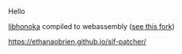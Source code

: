 Hello

[libhonoka](https://github.com/DarkEnergyProcessor/libhonoka) compiled to webassembly ([see this fork](https://github.com/ethanaobrien/libhonoka))

https://ethanaobrien.github.io/sif-patcher/
